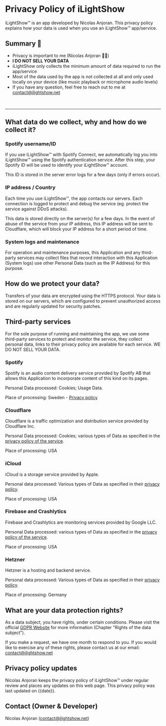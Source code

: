# Privacy Policy of **iLightShow**

iLightShow™ is an app developed by Nicolas Anjoran. This privacy policy explains how your data is used when you use an iLightShow™ app/service.


## Summary 📝

- Privacy is important to me (Nicolas Anjoran 🙋‍♂️)
- **I DO NOT SELL YOUR DATA**
- iLightShow only collects the minimum amount of data required to run the app/service
- Most of the data used by the app is not collected at all and only used locally on your device (like music playback or microphone audio levels)
- If you have any question, feel free to reach out to me at contact@ilightshow.net

<br><hr>

## What data do we collect, why and how do we collect it?

### Spotify username/ID
If you use iLightShow™ with Spotify Connect, we automatically log you into iLightShow™ using the Spotify authentication service. After this step, your Spotify ID will be used to identify your iLightShow™ account. 

This ID is stored in the server error logs for a few days (only if errors occur).

### IP address / Country
Each time you use iLightShow™, the app contacts our servers. Each connection is logged to protect and debug the service (eg. protect the service against DDoS attacks).

This data is stored directly on the server(s) for a few days. In the event of abuse of the service from your IP address, this IP address will be sent to Cloudflare, which will block your IP address for a short period of time.

### System logs and maintenance
For operation and maintenance purposes, this Application and any third-party services may collect files that record interaction with this Application (System logs) use other Personal Data (such as the IP Address) for this purpose.

## How do we protect your data?
Transfers of your data are encrypted using the HTTPS protocol. Your data is stored on our servers, which are configured to prevent unauthorized access and are regularly updated for security patches.

## Third-party services

For the sole purpose of running and maintaining the app, we use some third-party services to protect and monitor the service, they collect personal data, links to their privacy policy are available for each service. WE DO NOT SELL YOUR DATA.

### Spotify
Spotify is an audio content delivery service provided by Spotify AB that allows this Application to incorporate content of this kind on its pages.

Personal Data processed: Cookies; Usage Data.

Place of processing: Sweden - [Privacy policy](https://www.spotify.com/us/legal/privacy-policy)

### Cloudflare
Cloudflare is a traffic optimization and distribution service provided by Cloudflare Inc.

Personal Data processed: Cookies; various types of Data as specified in the [privacy policy of the service](https://www.cloudflare.com/privacypolicy/).

Place of processing: USA

### iCloud
iCloud is a storage service provided by Apple.

Personal data processed: Various types of Data as specified in their [privacy policy](https://www.apple.com/legal/privacy).

Place of processing: USA

### Firebase and Crashlytics
Firebase and Crashlytics are monitoring services provided by Google LLC.

Personal Data processed: various types of Data as specified in the [privacy policy of the service](https://policies.google.com/privacy).

Place of processing: USA

### Hetzner 
Hetzner is a hosting and backend service.

Personal data processed: Various types of Data as specified in their [privacy policy](https://www.hetzner.com/rechtliches/datenschutz).

Place of processing: Germany

## What are your data protection rights?
As a data subject, you have rights, under certain conditions. Please visit the official [GDPR Website](https://gdpr-info.eu) for more information (Chapter "Rights of the data subject").

If you make a request, we have one month to respond to you. If you would like to exercise any of these rights, please contact us at our email: contact@ilightshow.net

## Privacy policy updates
Nicolas Anjoran keeps the privacy policy of iLightShow™ under regular review and places any updates on this web page. This privacy policy was last updated on {{date}}.

## Contact (Owner & Developer)
Nicolas Anjoran (contact@ilightshow.net)

